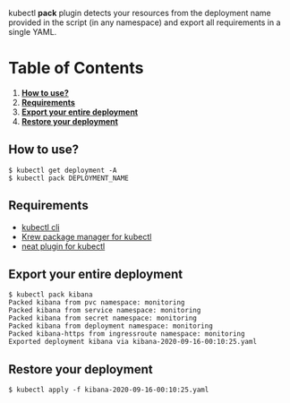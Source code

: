 kubectl **pack** plugin detects your resources from the deployment name provided in the script (in any namespace) and export all requirements in a single YAML. 

# Table of Contents
1. [**How to use?**](#how-to-use)
2. [**Requirements**](#requirements)
3. [**Export your entire deployment**](#export-your-entire-deployment)
4. [**Restore your deployment**](#restore-your-deployment)

## **How to use?**
  ```
  $ kubectl get deployment -A
  $ kubectl pack DEPLOYMENT_NAME
  ```
  
## **Requirements**  
- [kubectl cli](https://github.com/kubernetes/kubectl)  
- [Krew package manager for kubectl](https://github.com/kubernetes-sigs/krew)      
- [neat plugin for kubectl](https://github.com/itaysk/kubectl-neat)  

## **Export your entire deployment**  
  ```
  $ kubectl pack kibana
  Packed kibana from pvc namespace: monitoring  
  Packed kibana from service namespace: monitoring  
  Packed kibana from secret namespace: monitoring  
  Packed kibana from deployment namespace: monitoring  
  Packed kibana-https from ingressroute namespace: monitoring  
  Exported deployment kibana via kibana-2020-09-16-00:10:25.yaml
  ```

## **Restore your deployment**
  ```
  $ kubectl apply -f kibana-2020-09-16-00:10:25.yaml
  ```
